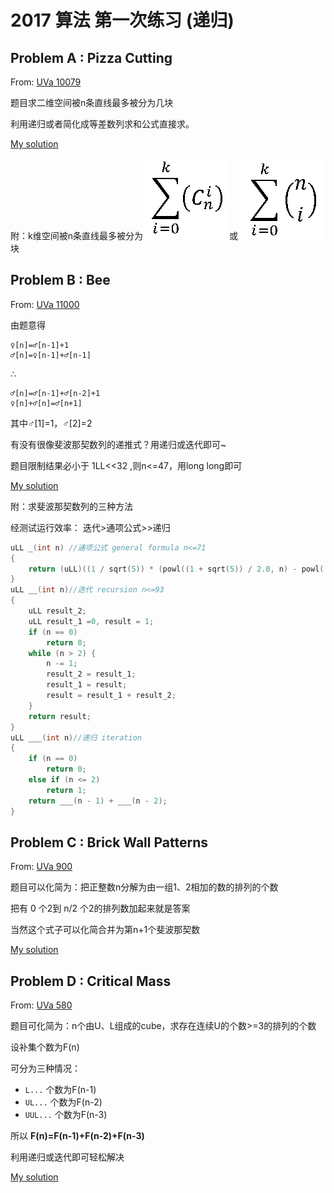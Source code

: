 # 2017 算法 第一次练习 (递归)
## Problem A : Pizza Cutting

From: [UVa 10079](https://uva.onlinejudge.org/index.php?option=com_onlinejudge&Itemid=8&category=11&page=show_problem&problem=1020)

题目求二维空间被n条直线最多被分为几块

利用递归或者简化成等差数列求和公式直接求。

[My solution](https://github.com/HMBSbige/DHU_Algorithm/blob/master/1-%E9%80%92%E5%BD%92/UVa%2010079.cpp)

附：k维空间被n条直线最多被分为![](https://raw.githubusercontent.com/HMBSbige/DHU_Algorithm/master/1-%E9%80%92%E5%BD%92/picture/1.png)或![](https://raw.githubusercontent.com/HMBSbige/DHU_Algorithm/master/1-%E9%80%92%E5%BD%92/picture/2.png)块

## Problem B : Bee

From: [UVa 11000](https://uva.onlinejudge.org/index.php?option=com_onlinejudge&Itemid=8&page=show_problem&problem=1941)

由题意得
```
♀[n]=♂[n-1]+1
♂[n]=♀[n-1]+♂[n-1]
```
∴
```
♂[n]=♂[n-1]+♂[n-2]+1
♀[n]+♂[n]=♂[n+1]
```
其中♂[1]=1，♂[2]=2

有没有很像斐波那契数列的递推式？用递归或迭代即可~

题目限制结果必小于 1LL<<32 ,则n<=47，用long long即可

[My solution](https://github.com/HMBSbige/DHU_Algorithm/blob/master/1-%E9%80%92%E5%BD%92/UVa%2011000.cpp)

附：求斐波那契数列的三种方法

经测试运行效率：
迭代>通项公式>>递归

```cpp
uLL _(int n) //通项公式 general formula n<=71
{
	return (uLL)((1 / sqrt(5)) * (powl((1 + sqrt(5)) / 2.0, n) - powl((1 - sqrt(5)) / 2.0, n)));
}
uLL __(int n)//迭代 recursion n<=93
{
	uLL result_2;
	uLL result_1 =0, result = 1;
	if (n == 0)
		return 0;
	while (n > 2) {
		n -= 1;
		result_2 = result_1;
		result_1 = result;
		result = result_1 + result_2;
	}
	return result;
}
uLL ___(int n)//递归 iteration
{
	if (n == 0)
		return 0;
	else if (n <= 2)
		return 1;
	return ___(n - 1) + ___(n - 2);
}
```

## Problem C : Brick Wall Patterns

From: [UVa 900](https://uva.onlinejudge.org/index.php?option=com_onlinejudge&Itemid=8&category=11&page=show_problem&problem=841)

题目可以化简为：把正整数n分解为由一组1、2相加的数的排列的个数

把有 0 个2到 n/2 个2的排列数加起来就是答案

当然这个式子可以化简合并为第n+1个斐波那契数

[My solution](https://github.com/HMBSbige/DHU_Algorithm/blob/master/1-%E9%80%92%E5%BD%92/UVa%20900.cpp)

## Problem D : Critical Mass

From: [UVa 580](https://uva.onlinejudge.org/index.php?option=com_onlinejudge&Itemid=8&page=show_problem&category=11&problem=521)

题目可化简为：n个由U、L组成的cube，求存在连续U的个数>=3的排列的个数

设补集个数为F(n)

可分为三种情况：

* ``L...``		个数为F(n-1)
* ``UL...``		个数为F(n-2)
* ``UUL...``	个数为F(n-3)

所以	**F(n)=F(n-1)+F(n-2)+F(n-3)**

利用递归或迭代即可轻松解决

[My solution](https://github.com/HMBSbige/DHU_Algorithm/blob/master/1-%E9%80%92%E5%BD%92/UVa%20580.cpp)
